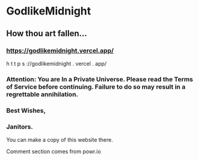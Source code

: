 # GodlikeMidnight

## How thou art fallen...

### https://godlikemidnight.vercel.app/

h t t p s ://godlikemidnight . vercel . app/

### Attention: You are In a Private Universe. Please read the Terms of Service before continuing. Failure to do so may result in a regrettable annihilation.

### Best Wishes,

### Janitors.

You can make a copy of this website there. 

Comment section comes from powr.io
